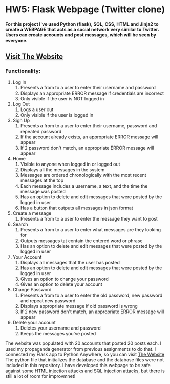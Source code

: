 # HW5: Flask Webpage (Twitter clone)
 #### For this project I've used Python (flask), SQL, CSS, HTML and Jinja2 to create a WEBPAGE that acts as a social network very similar to Twitter. Users can create accounts and post messages, which will be seen by everyone.<br />

## [Visit The Website](http://ohorban.pythonanywhere.com/home)
 ### Functionality:
 1. Log In
    1. Presents a from to a user to enter their username and password
    1. Displays an appropriate ERROR message if credentials are incorrect
    1. Only visible if the user is NOT logged in
1. Log Out
    1. Logs a user out
    1. Only visible if the user is logged in
1. Sign Up
    1. Presents a from to a user to enter their username, password and repeated password
    1. If the account already exists, an appropriate ERROR message will appear
    1. If 2 password don't match, an appropriate ERROR message will appear
1. Home
    1. Visible to anyone when logged in or logged out
    1. Displays all the messages in the system
    1. Messages are ordered chronologically with the most recent messages at the top
    1. Each message includes a username, a text, and the time the message was posted
    1. Has an option to delete and edit messages that were posted by the logged in user
    1. Has a button that outputs all messages in json format
1. Create a message
    1. Presents a from to a user to enter the message they want to post
1. Search
    1. Presents a from to a user to enter what messages are they looking for
    1. Outputs messages tat contain the entered word or phrase
    1. Has an option to delete and edit messages that were posted by the logged in user
1. Your Account
    1. Displays all messages that the user has posted
    1. Has an option to delete and edit messages that were posted by the logged in user
    1. Gives an option to change your password
    1. Gives an option to delete your account
1. Change Password
    1. Presents a from to a user to enter the old password, new password and repeat new password
    1. Displays appropriate message if old password is wrong
    1. If 2 new password don't match, an appropriate ERROR message will appear
1. Delete your account
    1. Deletes your username and password
    1. Keeps the messages you've posted

The website was populated with 20 accounts that posted 20 posts each. I used my propaganda generator from previous assignments to do that.
I connected my Flask app to Python Anywhere, so you can visit [The Website](http://ohorban.pythonanywhere.com/home)
The python file that initializes the database and the database files were not included in this repository.
I have developed this webpage to be safe against some HTML injection attacks and SQL injection attacks, but there is still a lot of room for improvmnet!
